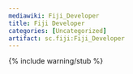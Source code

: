 ```yaml
---
mediawiki: Fiji_Developer
title: Fiji Developer
categories: [Uncategorized]
artifact: sc.fiji:Fiji_Developer
---
```


{% include warning/stub %}



